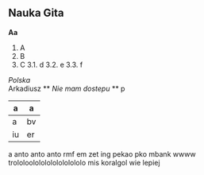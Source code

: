 ## Nauka Gita


**Aa**
1. A
2. B
3. C
  3.1. d
  3.2. e
  3.3. f

*Polska* <br>
  Arkadiusz ** *Nie mam dostepu* ** p


a | a
-- | --
a | bv | a
iu | er | aa |bbv | cc

a
anto anto anto
rmf em zet
ing pekao pko mbank
wwww
trololoolololololololololo
mis koralgol wie lepiej
